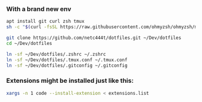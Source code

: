 ### With a brand new env
```sh
apt install git curl zsh tmux
sh -c "$(curl -fsSL https://raw.githubusercontent.com/ohmyzsh/ohmyzsh/master/tools/install.sh)"

git clone https://github.com/netc444t/dotfiles.git ~/Dev/dotfiles
cd ~/Dev/dotfiles

ln -sf ~/Dev/dotfiles/.zshrc ~/.zshrc
ln -sf ~/Dev/dotfiles/.tmux.conf ~/.tmux.conf
ln -sf ~/Dev/dotfiles/.gitconfig ~/.gitconfig
```

### Extensions might be installed just like this:
```sh
xargs -n 1 code --install-extension < extensions.list
```